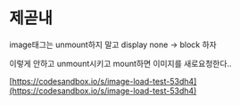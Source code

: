 # 제곧내

image태그는 unmount하지 말고 display none -> block 하자

이렇게 안하고 unmount시키고 mount하면 이미지를 새로요청한다..

[https://codesandbox.io/s/image-load-test-53dh4](https://codesandbox.io/s/image-load-test-53dh4)
